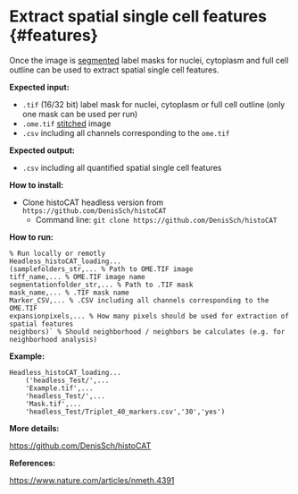 # Extract spatial single cell features {#features}

Once the image is [segmented](#segment) label masks for nuclei, cytoplasm and full cell outline can be used to extract spatial single cell features.

**Expected input:**

  * `.tif` (16/32 bit) label mask for nuclei, cytoplasm or full cell outline (only one mask can be used per run)
  * `.ome.tif` [stitched](#ashlar) image
  * `.csv` including all channels corresponding to the `ome.tif`

  **Expected output:**

  * `.csv` including all quantified spatial single cell features

**How to install:**

  * Clone histoCAT headless version from `https://github.com/DenisSch/histoCAT`
    * Command line: `git clone https://github.com/DenisSch/histoCAT`

**How to run:**

``` {octave, eval=FALSE}
% Run locally or remotly
Headless_histoCAT_loading...
(samplefolders_str,... % Path to OME.TIF image
tiff_name,... % OME.TIF image name		
segmentationfolder_str,... % Path to .TIF mask
mask_name,... % .TIF mask name
Marker_CSV,... % .CSV including all channels corresponding to the OME.TIF
expansionpixels,... % How many pixels should be used for extraction of spatial features
neighbors)` % Should neighborhood / neighbors be calculates (e.g. for neighborhood analysis)
```

**Example:**
```{octave, eval=FALSE}
Headless_histoCAT_loading...
    ('headless_Test/',...
    'Example.tif',...
    'headless_Test/',...
    'Mask.tif',...
    'headless_Test/Triplet_40_markers.csv','30','yes')
```

**More details:**

https://github.com/DenisSch/histoCAT

**References:**

https://www.nature.com/articles/nmeth.4391

